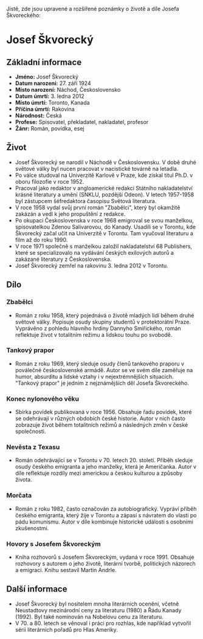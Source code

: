 Jistě, zde jsou upravené a rozšířené poznámky o životě a díle Josefa Škvoreckého:

# Josef Škvorecký

## Základní informace

- **Jméno:** Josef Škvorecký
- **Datum narození:** 27. září 1924
- **Místo narození:** Náchod, Československo
- **Datum úmrtí:** 3. ledna 2012
- **Místo úmrtí:** Toronto, Kanada
- **Příčina úmrtí:** Rakovina
- **Národnost:** Česká
- **Profese:** Spisovatel, překladatel, nakladatel, profesor
- **Žánr:** Román, povídka, esej

## Život

- Josef Škvorecký se narodil v Náchodě v Československu. V době druhé světové války byl nucen pracovat v nacistické továrně na letadla.
- Po válce studoval na Univerzitě Karlově v Praze, kde získal titul Ph.D. v oboru filozofie v roce 1952.
- Pracoval jako redaktor v angloamerické redakci Státního nakladatelství krásné literatury a umění (SNKLU, pozdější Odeon). V letech 1957-1958 byl zástupcem šéfredaktora časopisu Světová literatura.
- V roce 1958 vydal svůj první román "Zbabělci", který byl okamžitě zakázán a vedl k jeho propuštění z redakce.
- Po okupaci Československa v roce 1968 emigroval se svou manželkou, spisovatelkou Zdenou Salivarovou, do Kanady. Usadili se v Torontu, kde Škvorecký začal učit na Univerzitě v Torontu. Tam vyučoval literaturu a film až do roku 1990.
- V roce 1971 společně s manželkou založil nakladatelství 68 Publishers, které se specializovalo na vydávání českých exilových autorů a zakázané literatury z Československa.
- Josef Škvorecký zemřel na rakovinu 3. ledna 2012 v Torontu.

## Dílo

### Zbabělci

- Román z roku 1958, který pojednává o životě mladých lidí během druhé světové války. Popisuje osudy skupiny studentů v protektorátní Praze. Vyprávěno z pohledu hlavního hrdiny Dannyho Smiřického, román reflektuje život v totalitním režimu a lidskou touhu po svobodě.

### Tankový prapor

- Román z roku 1969, který sleduje osudy členů tankového praporu v poválečné československé armádě. Autor se ve svém díle zaměřuje na humor, absurditu a lidské vztahy i v nejextrémnějších situacích. "Tankový prapor" je jedním z nejznámějších děl Josefa Škvoreckého.

### Konec nylonového věku

- Sbírka povídek publikovaná v roce 1956. Obsahuje řadu povídek, které se odehrávají v různých obdobích české historie. Autor v nich často zobrazuje život během totalitních režimů a následných změn v české společnosti.

### Nevěsta z Texasu

- Román odehrávající se v Torontu v 70. letech 20. století. Příběh sleduje osudy českého emigranta a jeho manželky, která je Američanka. Autor v díle reflektuje rozdíly mezi americkou a českou kulturou a způsoby života.

### Morčata

- Román z roku 1982, často označován za autobiografický. Vypráví příběh českého emigranta, který žije v Torontu a zápasí s návratem do vlasti po pádu komunismu. Autor v díle kombinuje historické události s osobními zkušenostmi.

### Hovory s Josefem Škvoreckým

- Kniha rozhovorů s Josefem Škvoreckým, vydaná v roce 1991. Obsahuje rozhovory s autorem o jeho životě, literární tvorbě, politických názorech a emigraci. Knihu sestavil Martin Andrle.

## Další informace

- Josef Škvorecký byl nositelem mnoha literárních ocenění, včetně Neustadtovy mezinárodní ceny za literaturu (1980) a Řádu Kanady (1992). Byl také nominován na Nobelovu cenu za literaturu.
- V 70. a 80. letech se věnoval i práci pro rozhlas, kde například vytvořil sérii literárních pořadů pro Hlas Ameriky.